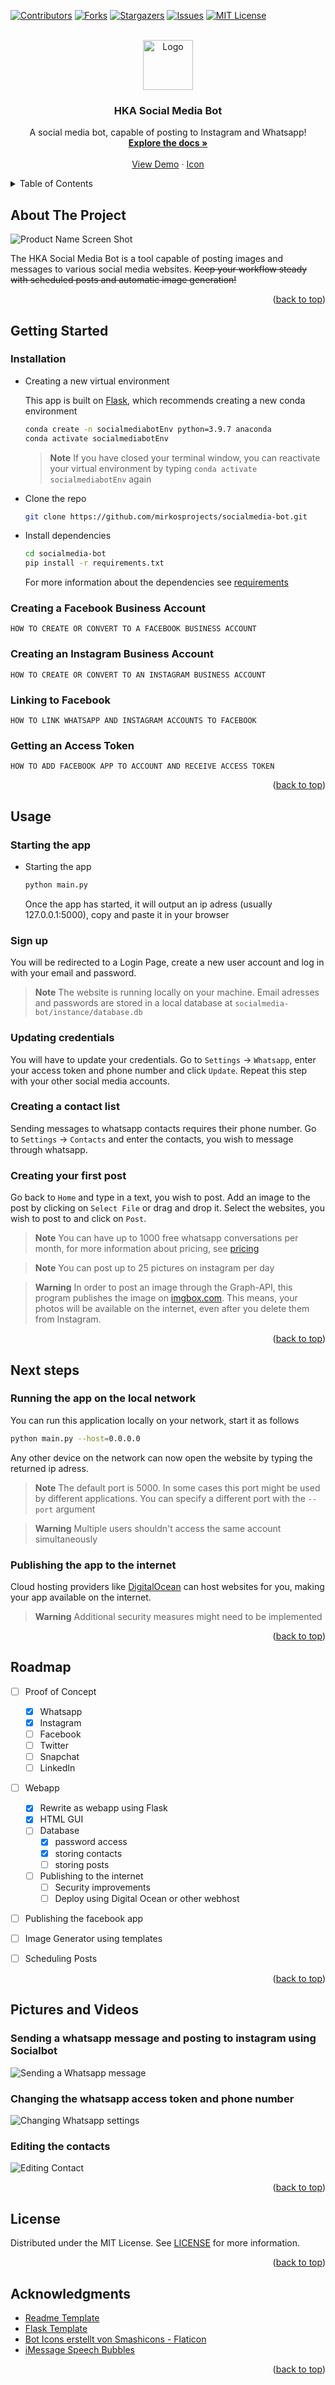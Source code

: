 <a name="readme-top"></a>

<!-- PROJECT SHIELDS -->
[![Contributors][contributors-shield]][contributors-url]
[![Forks][forks-shield]][forks-url]
[![Stargazers][stars-shield]][stars-url]
[![Issues][issues-shield]][issues-url]
[![MIT License][license-shield]][license-url]
<!-- [![LinkedIn][linkedin-shield]][linkedin-url] -->


<!-- PROJECT LOGO -->
<br />
<div align="center">
  <a href="https://www.flaticon.com/de/kostenloses-icon/roboter_3558860">
    <img src="website/static/logo.png" alt="Logo" width="80" height="80">
  </a>

<h3 align="center">HKA Social Media Bot</h3>

  <p align="center">
    A social media bot, capable of posting to Instagram and Whatsapp!
    <br />
    <a href="#readme-toc"><strong>Explore the docs »</strong></a>
    <br />
    <br />
    <a href="#pictures-and-videos">View Demo</a>
    ·
    <!-- <a href="https://github.com/mirkosprojects/socialmedia-bot/issues">Report Bug</a>
    ·
    <a href="https://github.com/mirkosprojects/socialmedia-bot/issues">Request Feature</a>
    · -->
    <a href="https://www.flaticon.com/de/kostenloses-icon/roboter_3558860"> Icon </a>
  </p>
</div>


<!-- TABLE OF CONTENTS -->
<a name="readme-toc"></a>
<details>
  <summary>Table of Contents</summary>
  <ol>
    <li>
      <a href="#about-the-project">About The Project</a>
      <!-- <ul>
        <li><a href="#built-with">Built With</a></li>
      </ul> -->
    </li>
    <li>
      <a href="#getting-started">Getting Started</a>
      <ul>
        <li><a href="#installation">Installation</a></li>
        <li><a href="#creating-a-facebook-business-account">Creating a Facebook Business Account</a></li>
        <li><a href="#creating-an-instagram-business-account">Creating an Instagram Business Account</a></li>
        <li><a href="#linking-to-facebook">Linking to Facebook</a></li>
        <li><a href="#getting-an-access-token">Getting an Access Token</a></li>
      </ul>
    </li>
    <li><a href="#usage">Usage</a></li>
    <ul>
        <li><a href="#starting-the-app">Starting the app</a></li>
        <li><a href="#sign-up">Sign up</a></li>
        <li><a href="#updating-credentials">Updating credentials</a></li>
        <li><a href="#creating-a-contact-list">Creating a contact list</a></li>
        <li><a href="#creating-your-first-post">Creating your first post</a></li>
      </ul>
    <li><a href="#next-steps">Next steps</a></li>
    <ul>
        <li><a href="#running-the-app-on-the-local-network">Running the app on the local network</a></li>
        <li><a href="#publishing-the-app-to-the-internet">Publishing the app to the internet</a></li>
      </ul>
    <li><a href="#roadmap">Roadmap</a></li>
    <li><a href="#pictures-and-videos">Pictures and Videos</a></li>
    <li><a href="#license">License</a></li>
    <li><a href="#acknowledgments">Acknowledgments</a></li>
  </ol>
</details>


<!-- ABOUT THE PROJECT -->
## About The Project

![Product Name Screen Shot][product-screenshot]

The HKA Social Media Bot is a tool capable of posting images and messages to various social media websites. ~~Keep your workflow steady with scheduled posts and automatic image generation!~~

<!-- The HKA Social Media Bot is a command line tool, capable of sending or posting various messages to social media websites. Keep your workflow steady with scheduled posts and automatic image generation! -->

<p align="right">(<a href="#readme-top">back to top</a>)</p>


<!-- ### Built With
* [![Next][Next.js]][Next-url]
* [![React][React.js]][React-url]
* [![Vue][Vue.js]][Vue-url]
* [![Angular][Angular.io]][Angular-url]
* [![Svelte][Svelte.dev]][Svelte-url]
* [![Laravel][Laravel.com]][Laravel-url]
* [![Bootstrap][Bootstrap.com]][Bootstrap-url]
* [![JQuery][JQuery.com]][JQuery-url]

<p align="right">(<a href="#readme-top">back to top</a>)</p> -->


<!-- GETTING STARTED -->
## Getting Started

### Installation
* Creating a new virtual environment

  This app is built on [Flask][flask], which recommends creating a new conda environment
  ```sh
  conda create -n socialmediabotEnv python=3.9.7 anaconda
  conda activate socialmediabotEnv
  ```

  > **Note**
  > If you have closed your terminal window, you can reactivate your virtual environment by typing ```conda activate socialmediabotEnv``` again

* Clone the repo
   ```sh
   git clone https://github.com/mirkosprojects/socialmedia-bot.git
   ```
* Install dependencies
  ```sh
  cd socialmedia-bot
  pip install -r requirements.txt
  ````
  For more information about the dependencies see [requirements][requirements]

### Creating a Facebook Business Account

```
HOW TO CREATE OR CONVERT TO A FACEBOOK BUSINESS ACCOUNT
```

### Creating an Instagram Business Account

```
HOW TO CREATE OR CONVERT TO AN INSTAGRAM BUSINESS ACCOUNT
```

### Linking to Facebook
```
HOW TO LINK WHATSAPP AND INSTAGRAM ACCOUNTS TO FACEBOOK
```

### Getting an Access Token

<!-- This program needs your authorization in order to publish to Instagram and Whatsapp. To grant access, login to your Facebook Account and search for HKA SocialMediaBot. 
Click add and grant access to the requested rights.

Once you've granted the required permissions, you will receive an Access Token. Copy this Token and continue with <a href="#usage">Usage</a> -->

```
HOW TO ADD FACEBOOK APP TO ACCOUNT AND RECEIVE ACCESS TOKEN
```

<p align="right">(<a href="#readme-top">back to top</a>)</p>


<!-- USAGE EXAMPLES -->
## Usage

### Starting the app
* Starting the app
   ```sh
   python main.py
   ```
   Once the app has started, it will output an ip adress (usually 127.0.0.1:5000), copy and paste it in your browser

### Sign up
You will be redirected to a Login Page, create a new user account and log in with your email and password.

> **Note**
> The website is running locally on your machine. Email adresses and passwords are stored in a local database at ```socialmedia-bot/instance/database.db```

### Updating credentials
You will have to update your credentials. 
Go to ```Settings``` &rarr; ```Whatsapp```, enter your access token and phone number and click ```Update```.
Repeat this step with your other social media accounts.

### Creating a contact list
Sending messages to whatsapp contacts requires their phone number.
Go to ```Settings``` &rarr; ```Contacts``` and enter the contacts, you wish to message through whatsapp.

### Creating your first post
Go back to ```Home``` and type in a text, you wish to post.
Add an image to the post by clicking on ```Select File``` or drag and drop it.
Select the websites, you wish to post to and click on ```Post```.

> **Note** 
> You can have up to 1000 free whatsapp conversations per month, for more information about pricing, see [pricing][whatsapp-pricing]

> **Note**
> You can post up to 25 pictures on instagram per day

> **Warning**
> In order to post an image through the Graph-API, this program publishes the image on [imgbox.com][imgbox]. This means, your photos will be available on the internet, even after you delete them from Instagram.

<p align="right">(<a href="#readme-top">back to top</a>)</p>


<!-- PROFESSIONAL USAGE / NEXT STEPS -->
## Next steps

### Running the app on the local network
You can run this application locally on your network, start it as follows
```sh
python main.py --host=0.0.0.0
```
Any other device on the network can now open the website by typing the returned ip adress.

> **Note**
> The default port is 5000. In some cases this port might be used by different applications. You can specify a different port with the ```--port``` argument

> **Warning**
> Multiple users shouldn't access the same account simultaneously

### Publishing the app to the internet
Cloud hosting providers like [DigitalOcean][digital-ocean] can host websites for you, making your app available on the internet.

> **Warning**
> Additional security measures might need to be implemented

<p align="right">(<a href="#readme-top">back to top</a>)</p>


<!-- ROADMAP -->
## Roadmap

- [ ] Proof of Concept
    - [x] Whatsapp
    - [x] Instagram
    - [ ] Facebook
    - [ ] Twitter
    - [ ] Snapchat
    - [ ] LinkedIn
- [ ] Webapp
    - [x] Rewrite as webapp using Flask
    - [x] HTML GUI
    - [ ] Database
        - [x] password access
        - [x] storing contacts
        - [ ] storing posts
    - [ ] Publishing to the internet
        - [ ] Security improvements
        - [ ] Deploy using Digital Ocean or other webhost
- [ ] Publishing the facebook app
- [ ] Image Generator using templates
- [ ] Scheduling Posts


<!-- See the [open issues](https://github.com/mirkosprojects/socialmedia-bot/issues) for a full list of proposed features (and known issues). -->

<p align="right">(<a href="#readme-top">back to top</a>)</p>


<!-- PICTURES AND VIDEOS -->
## Pictures and Videos

### Sending a whatsapp message and posting to instagram using Socialbot

![Sending a Whatsapp message][whatsapp-instagram-demo]

### Changing the whatsapp access token and phone number

![Changing Whatsapp settings][whatsapp-settings]

### Editing the contacts

![Editing Contact][contact-settings]


<p align="right">(<a href="#readme-top">back to top</a>)</p>


<!-- LICENSE -->
## License

Distributed under the MIT License. See [LICENSE][license-url] for more information.

<p align="right">(<a href="#readme-top">back to top</a>)</p>


<!-- CONTACT -->
<!-- ## Contact

Your Name - [@twitter_handle](https://twitter.com/twitter_handle) - email@email_client.com

Project Link: [https://github.com/mirkosprojects/socialmedia-bot](https://github.com/mirkosprojects/socialmedia-bot)

<p align="right">(<a href="#readme-top">back to top</a>)</p> -->


<!-- ACKNOWLEDGMENTS -->
## Acknowledgments

* [Readme Template](https://github.com/othneildrew/Best-README-Template)
* [Flask Template](https://github.com/techwithtim/Flask-Web-App-Tutorial)
* <a href="https://www.flaticon.com/de/kostenlose-icons/bot" title="bot Icons">Bot Icons erstellt von Smashicons - Flaticon</a>
* [iMessage Speech Bubbles](https://codepen.io/AllThingsSmitty/pen/jommGQ)

<p align="right">(<a href="#readme-top">back to top</a>)</p>


<!-- MARKDOWN LINKS & IMAGES -->
<!-- https://www.markdownguide.org/basic-syntax/#reference-style-links -->

<!-- SHIELDS -->
[contributors-shield]: https://img.shields.io/github/contributors/mirkosprojects/socialmedia-bot.svg?style=for-the-badge
[contributors-url]: https://github.com/mirkosprojects/socialmedia-bot/graphs/contributors
[forks-shield]: https://img.shields.io/github/forks/mirkosprojects/socialmedia-bot.svg?style=for-the-badge
[forks-url]: https://github.com/mirkosprojects/socialmedia-bot/network/members
[stars-shield]: https://img.shields.io/github/stars/mirkosprojects/socialmedia-bot.svg?style=for-the-badge
[stars-url]: https://github.com/mirkosprojects/socialmedia-bot/stargazers
[issues-shield]: https://img.shields.io/github/issues/mirkosprojects/socialmedia-bot.svg?style=for-the-badge
[issues-url]: https://github.com/mirkosprojects/socialmedia-bot/issues
[license-shield]: https://img.shields.io/github/license/mirkosprojects/socialmedia-bot.svg?style=for-the-badge
[license-url]: https://github.com/mirkosprojects/socialmedia-bot/blob/main/LICENSE

[flask]: https://flask.palletsprojects.com/en/2.2.x/

<!-- RESSOURCES -->
[product-screenshot]: /website/static/user_page1.png
[whatsapp-instagram-demo]: website/static/whatsapp_instagram_demo.gif
[whatsapp-settings]: website/static/settings_whatsapp.png
[contact-settings]: website/static/settings_contacts.png
[requirements]: https://github.com/mirkosprojects/socialmedia-bot/blob/main/requirements.txt
[whatsapp-pricing]: https://developers.facebook.com/docs/whatsapp/pricing/
[imgbox]: https://imgbox.com/
[digital-ocean]: https://www.digitalocean.com/

<!-- BUILT WITH -->
[Next.js]: https://img.shields.io/badge/next.js-000000?style=for-the-badge&logo=nextdotjs&logoColor=white
[Next-url]: https://nextjs.org/
[React.js]: https://img.shields.io/badge/React-20232A?style=for-the-badge&logo=react&logoColor=61DAFB
[React-url]: https://reactjs.org/
[Vue.js]: https://img.shields.io/badge/Vue.js-35495E?style=for-the-badge&logo=vuedotjs&logoColor=4FC08D
[Vue-url]: https://vuejs.org/
[Angular.io]: https://img.shields.io/badge/Angular-DD0031?style=for-the-badge&logo=angular&logoColor=white
[Angular-url]: https://angular.io/
[Svelte.dev]: https://img.shields.io/badge/Svelte-4A4A55?style=for-the-badge&logo=svelte&logoColor=FF3E00
[Svelte-url]: https://svelte.dev/
[Laravel.com]: https://img.shields.io/badge/Laravel-FF2D20?style=for-the-badge&logo=laravel&logoColor=white
[Laravel-url]: https://laravel.com
[Bootstrap.com]: https://img.shields.io/badge/Bootstrap-563D7C?style=for-the-badge&logo=bootstrap&logoColor=white
[Bootstrap-url]: https://getbootstrap.com
[JQuery.com]: https://img.shields.io/badge/jQuery-0769AD?style=for-the-badge&logo=jquery&logoColor=white
[JQuery-url]: https://jquery.com 